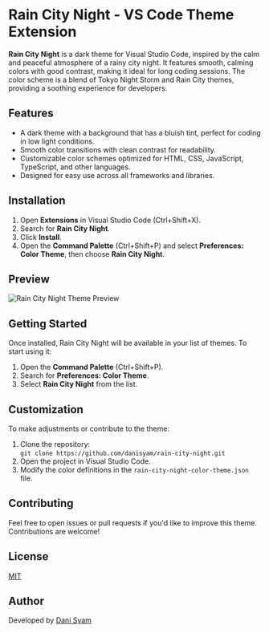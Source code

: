 
# Rain City Night - VS Code Theme Extension

**Rain City Night** is a dark theme for Visual Studio Code, inspired by the calm and peaceful atmosphere of a rainy city night. It features smooth, calming colors with good contrast, making it ideal for long coding sessions. The color scheme is a blend of Tokyo Night Storm and Rain City themes, providing a soothing experience for developers.

## Features
- A dark theme with a background that has a bluish tint, perfect for coding in low light conditions.
- Smooth color transitions with clean contrast for readability.
- Customizable color schemes optimized for HTML, CSS, JavaScript, TypeScript, and other languages.
- Designed for easy use across all frameworks and libraries.
  
## Installation

1. Open **Extensions** in Visual Studio Code (Ctrl+Shift+X).
2. Search for **Rain City Night**.
3. Click **Install**.
4. Open the **Command Palette** (Ctrl+Shift+P) and select **Preferences: Color Theme**, then choose **Rain City Night**.

## Preview

![Rain City Night Theme Preview](./images/preview-image.png)

## Getting Started

Once installed, Rain City Night will be available in your list of themes. To start using it:

1. Open the **Command Palette** (Ctrl+Shift+P).
2. Search for **Preferences: Color Theme**.
3. Select **Rain City Night** from the list.

## Customization

To make adjustments or contribute to the theme:
1. Clone the repository:  
   `git clone https://github.com/danisyam/rain-city-night.git`
2. Open the project in Visual Studio Code.
3. Modify the color definitions in the `rain-city-night-color-theme.json` file.

## Contributing

Feel free to open issues or pull requests if you'd like to improve this theme. Contributions are welcome!

## License

[MIT](./LICENSE)

## Author

Developed by [Dani Syam](https://danisyam.github.io)